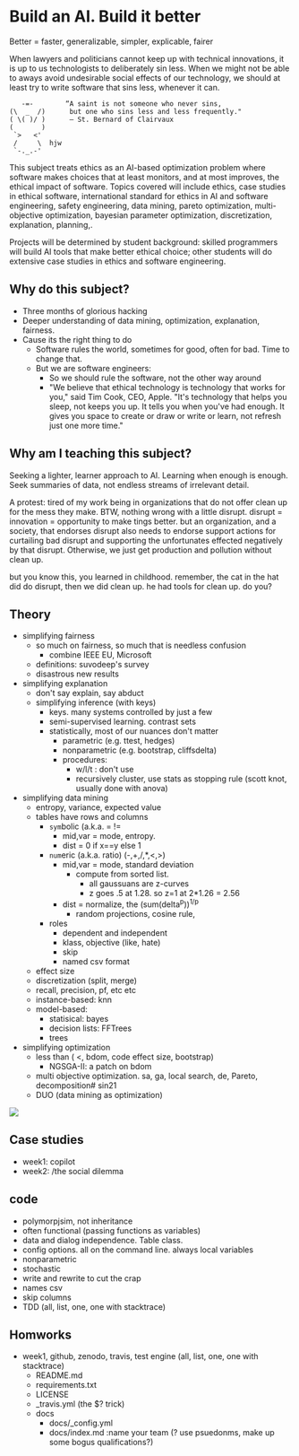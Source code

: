 # Build an  AI. Build it better 

Better = faster, generalizable, simpler, explicable, fairer

When lawyers and politicians cannot keep up with technical innovations, it is up to us technologists to deliberately sin less. When we might not be able to aways avoid undesirable social effects of our technology, we should at least try to write software that sins less, whenever it can.



       -=-        “A saint is not someone who never sins, 
    (\  _  /)      but one who sins less and less frequently."
    ( \( )/ )      ― St. Bernard of Clairvaux            
    (       )
     `>   <'
     /     \  hjw
     `-._.-'

This subject treats ethics as an AI-based optimization problem where software makes choices that at least monitors, and at most improves, the ethical impact of software. Topics covered will include ethics, case studies in ethical software, international standard for ethics in AI and software engineering, safety engineering, data mining, pareto optimization, multi-objective optimization, bayesian parameter optimization, discretization, explanation, planning,.

Projects will be determined by student background: skilled programmers will build AI tools that make better ethical choice; other students will do extensive case studies in ethics and software engineering.

## Why do this subject?

- Three months of glorious hacking
- Deeper  understanding of data mining, optimization, explanation,
  fairness.
- Cause its the right thing to do
  - Software rules the  world, sometimes for good, often for bad.
    Time to change  that.
  - But we  are  software engineers:
    - So we should rule the  software, not the other way  around
    - "We believe that ethical technology is technology that works for
you," said Tim Cook, CEO, Apple. "It's technology that helps you sleep, not keeps
you up. It tells you when you've had enough. It gives you space to
create or draw or write or learn, not refresh just one more time."

## Why am I teaching this subject?

Seeking a lighter, learner approach to AI. Learning when enough is enough.
Seek summaries of data, not endless streams of irrelevant detail.

A protest: tired of my work being in organizations that do not offer
clean up for the mess they make. BTW, nothing wrong with a little
disrupt. disrupt = innovation = opportunity to make tings better.
but an organization, and a society, that endorses disrupt also needs
to endorse support actions for curtailing bad disrupt and supporting
the unfortunates effected negatively by that  disrupt. Otherwise, we
just get production and pollution without clean up. 

but  you  know this, you learned in childhood. remember, the
cat in the hat did do disrupt, then we did clean up. he had tools
for clean up. do  you?

## Theory

- simplifying fairness
  - so much on  fairness, so much that is needless confusion
    - combine  IEEE EU, Microsoft
  - definitions:  suvodeep's survey
  - disastrous  new results
- simplifying explanation
  - don't say explain, say abduct
  - simplifying  inference (with keys)
      - keys. many systems  controlled by just a few
      - semi-supervised learning. contrast sets
      - statistically, most of our nuances  don't matter
        - parametric (e.g. ttest, hedges)
        - nonparametric (e.g. bootstrap, cliffsdelta)
        - procedures:
          - w/l/t :  don't use
          - recursively cluster, use stats as stopping rule (scott knot, usually
            done  with  anova)
- simplifying data mining
   - entropy, variance,  expected value
   - tables  have rows and columns
     - `sym`bolic (a.k.a. = !=
       -  mid,var =  mode, entropy.
       - dist = 0 if x==y else 1
     - `num`eric (a.k.a. ratio)  (-,+,/,\*,&lt;,>)
       - mid,var =  mode, standard  deviation
         - compute from sorted list.
           - all gaussuans are  z-curves
           - z goes .5 at 1.28. so z=1 at 2*1.26 = 2.56
       - dist = normalize, the (sum(delta<sup>p</sup>))<sup>1/p</sup>
         - random projections, cosine rule, 
     - roles
        - dependent and  independent
        - klass, objective (like, hate)
        - skip
        - named csv format
   - effect size
   - discretization (split, merge)
   - recall, precision, pf, etc etc
   - instance-based: knn
   - model-based:
     - statisical: bayes
     - decision lists: FFTrees
     - trees
- simplifying  optimization
   - less than  ( &lt;, bdom, code effect  size, bootstrap)
       -   NGSGA-II: a patch  on bdom 
   - multi objective optimization. sa, ga, local search, de, Pareto, decomposition# sin21
   - DUO (data  mining as optimization) 

![](https://www.questionpro.com/blog/wp-content/uploads/2018/05/Types-of-measurements-scales.jpg)

## Case studies

- week1: copilot
- week2: /the social dilemma

## code

- polymorpjsim, not inheritance
- often  functional (passing  functions as variables)
- data and  dialog independence. Table class. 
- config options. all on the command line. always local variables
- nonparametric
- stochastic
- write and rewrite to cut the  crap
- names csv
- skip columns
- TDD
  (all, list, one, one with stacktrace)

## Homworks

- week1, github, zenodo,  travis, test engine 
  (all, list, one, one with stacktrace)
  -  README.md
  -  requirements.txt
  -  LICENSE
  -  \_travis.yml (the $? trick)
  -  docs
     - docs/_config.yml
     - docs/index.md :name your team (? use psuedonms, make up some bogus
       qualifications?)

